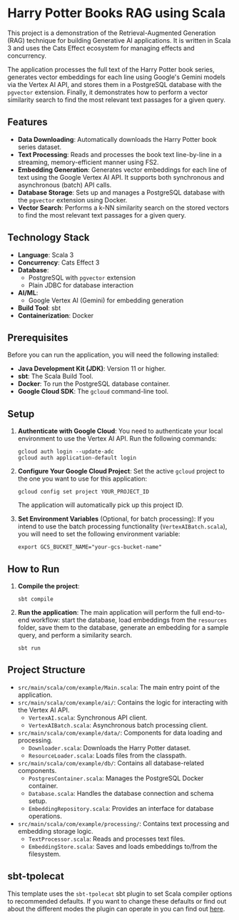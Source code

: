 # Harry Potter Books RAG using Scala

This project is a demonstration of the Retrieval-Augmented Generation (RAG) technique for building Generative AI applications. It is written in Scala 3 and uses the Cats Effect ecosystem for managing effects and concurrency.

The application processes the full text of the Harry Potter book series, generates vector embeddings for each line using Google's Gemini models via the Vertex AI API, and stores them in a PostgreSQL database with the `pgvector` extension. Finally, it demonstrates how to perform a vector similarity search to find the most relevant text passages for a given query.

## Features

- **Data Downloading**: Automatically downloads the Harry Potter book series dataset.
- **Text Processing**: Reads and processes the book text line-by-line in a streaming, memory-efficient manner using FS2.
- **Embedding Generation**: Generates vector embeddings for each line of text using the Google Vertex AI API. It supports both synchronous and asynchronous (batch) API calls.
- **Database Storage**: Sets up and manages a PostgreSQL database with the `pgvector` extension using Docker.
- **Vector Search**: Performs a k-NN similarity search on the stored vectors to find the most relevant text passages for a given query.

## Technology Stack

- **Language**: Scala 3
- **Concurrency**: Cats Effect 3
- **Database**:
  - PostgreSQL with `pgvector` extension
  - Plain JDBC for database interaction
- **AI/ML**:
  - Google Vertex AI (Gemini) for embedding generation
- **Build Tool**: sbt
- **Containerization**: Docker

## Prerequisites

Before you can run the application, you will need the following installed:

- **Java Development Kit (JDK)**: Version 11 or higher.
- **sbt**: The Scala Build Tool.
- **Docker**: To run the PostgreSQL database container.
- **Google Cloud SDK**: The `gcloud` command-line tool.

## Setup

1.  **Authenticate with Google Cloud**:
    You need to authenticate your local environment to use the Vertex AI API. Run the following commands:

    ```shell
    gcloud auth login --update-adc
    gcloud auth application-default login
    ```

2.  **Configure Your Google Cloud Project**:
    Set the active `gcloud` project to the one you want to use for this application:

    ```shell
    gcloud config set project YOUR_PROJECT_ID
    ```

    The application will automatically pick up this project ID.

3.  **Set Environment Variables** (Optional, for batch processing):
    If you intend to use the batch processing functionality (`VertexAIBatch.scala`), you will need to set the following environment variable:
    ```shell
    export GCS_BUCKET_NAME="your-gcs-bucket-name"
    ```

## How to Run

1.  **Compile the project**:

    ```shell
    sbt compile
    ```

2.  **Run the application**:
    The main application will perform the full end-to-end workflow: start the database, load embeddings from the `resources` folder, save them to the database, generate an embedding for a sample query, and perform a similarity search.
    ```shell
    sbt run
    ```

## Project Structure

- `src/main/scala/com/example/Main.scala`: The main entry point of the application.
- `src/main/scala/com/example/ai/`: Contains the logic for interacting with the Vertex AI API.
  - `VertexAI.scala`: Synchronous API client.
  - `VertexAIBatch.scala`: Asynchronous batch processing client.
- `src/main/scala/com/example/data/`: Components for data loading and processing.
  - `Downloader.scala`: Downloads the Harry Potter dataset.
  - `ResourceLoader.scala`: Loads files from the classpath.
- `src/main/scala/com/example/db/`: Contains all database-related components.
  - `PostgresContainer.scala`: Manages the PostgreSQL Docker container.
  - `Database.scala`: Handles the database connection and schema setup.
  - `EmbeddingRepository.scala`: Provides an interface for database operations.
- `src/main/scala/com/example/processing/`: Contains text processing and embedding storage logic.
  - `TextProcessor.scala`: Reads and processes text files.
  - `EmbeddingStore.scala`: Saves and loads embeddings to/from the filesystem.

## sbt-tpolecat

This template uses the `sbt-tpolecat` sbt plugin to set Scala compiler options to recommended defaults. If you want to change these defaults or find out about the different modes the plugin can operate in you can find out [here](https://github.com/typelevel/sbt-tpolecat/).
